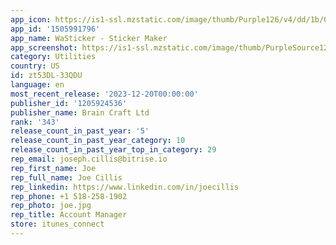 ```yaml
---
app_icon: https://is1-ssl.mzstatic.com/image/thumb/Purple126/v4/dd/1b/00/dd1b0039-dec8-749f-ebb1-f8b2bbbfb1c9/AppIcon-0-0-1x_U007emarketing-0-10-0-85-220.png/1024x1024bb.png
app_id: '1505991796'
app_name: WaSticker - Sticker Maker
app_screenshot: https://is1-ssl.mzstatic.com/image/thumb/PurpleSource126/v4/73/b1/5a/73b15ae5-faa5-d1d0-0264-76c931551c70/fbab0efc-cc45-4af6-b4f4-27234ecab7de_page_1.jpg/1242x2688bb.png
category: Utilities
country: US
id: zt53DL-33QDU
language: en
most_recent_release: '2023-12-20T00:00:00'
publisher_id: '1205924536'
publisher_name: Brain Craft Ltd
rank: '343'
release_count_in_past_year: '5'
release_count_in_past_year_category: 10
release_count_in_past_year_top_in_category: 29
rep_email: joseph.cillis@bitrise.io
rep_first_name: Joe
rep_full_name: Joe Cillis
rep_linkedin: https://www.linkedin.com/in/joecillis
rep_phone: +1 518-258-1902
rep_photo: joe.jpg
rep_title: Account Manager
store: itunes_connect
---
```

